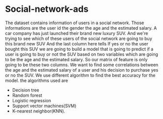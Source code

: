 # Social-network-ads
The dataset contains information of users in a social network. Those informations are the user id the gender the age and the estimated salary. A car company has just launched their brand new luxury SUV. And we're trying to see which of these users of the social network are going to buy this brand new SUV And the last column here tells If yes or no the user bought this SUV we are going to build a model that is going to predict if a user is going to buy or not the SUV based on two variables which are going to be the age and the estimated salary. So our matrix of feature is only going to be these two columns. We want to find some correlations between the age and the estimated salary of a user and his decision to purchase yes or no the SUV.
We use different algorithm to find the best accuracy for the model. the algorithms used are
* Decision tree
* Random forest
* Logistic regression
* Support vector machines(SVM)
* K-nearest neighbor(KNN).
